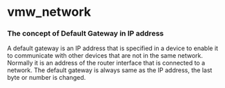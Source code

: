 # vmw_network


### The concept of Default Gateway in IP address

A default gateway is an IP address that is specified in a device to enable it to communicate with other devices that are not in the same network. Normally it is an address of the router interface that is connected to a network. The default gateway is always same as the IP address, the last byte or number is changed.

